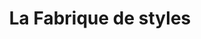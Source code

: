 ---
title: "La Fabrique de styles"
url: /sainte-clotilde/la-fabrique-de-styles/
shop: décoration intérieure
---